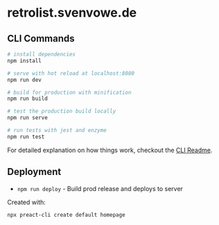 # retrolist.svenvowe.de

## CLI Commands

```bash
# install dependencies
npm install

# serve with hot reload at localhost:8080
npm run dev

# build for production with minification
npm run build

# test the production build locally
npm run serve

# run tests with jest and enzyme
npm run test
```

For detailed explanation on how things work, checkout the [CLI Readme](https://github.com/developit/preact-cli/blob/master/README.md).

## Deployment

-   `npm run deploy` - Build prod release and deploys to server

Created with:

```bash
npx preact-cli create default homepage
```
